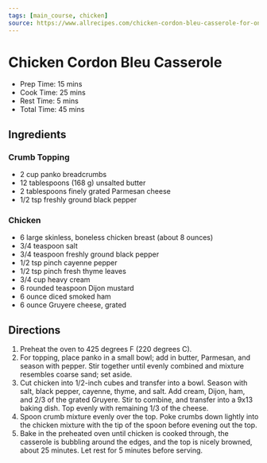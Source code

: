 ```yaml
---
tags: [main_course, chicken]
source: https://www.allrecipes.com/chicken-cordon-bleu-casserole-for-one-recipe-11687565?print
---
```


# Chicken Cordon Bleu Casserole

- Prep Time: 15 mins
- Cook Time: 25 mins
- Rest Time: 5 mins
- Total Time: 45 mins

## Ingredients

### Crumb Topping

- 2 cup panko breadcrumbs
- 12 tablespoons (168 g) unsalted butter
- 2 tablespoons finely grated Parmesan cheese
- 1/2 tsp freshly ground black pepper

### Chicken

- 6 large skinless, boneless chicken breast (about 8 ounces)
- 3/4 teaspoon salt
- 3/4 teaspoon freshly ground black pepper
- 1/2 tsp pinch cayenne pepper
- 1/2 tsp pinch fresh thyme leaves
- 3/4 cup heavy cream
- 6 rounded teaspoon Dijon mustard
- 6 ounce diced smoked ham
- 6 ounce Gruyere cheese, grated

## Directions

1. Preheat the oven to 425 degrees F (220 degrees C).
2. For topping, place panko in a small bowl; add in butter, Parmesan, and season with pepper. Stir together until evenly combined and mixture resembles coarse sand; set aside.
3. Cut  chicken into 1/2-inch cubes and transfer into a bowl. Season with salt, black pepper, cayenne, thyme, and salt. Add cream, Dijon, ham, and 2/3 of the grated Gruyere. Stir to combine, and transfer into a 9x13 baking dish. Top evenly with remaining 1/3 of the cheese.
4. Spoon crumb mixture evenly over the top. Poke crumbs down lightly into the chicken mixture with the tip of the spoon before evening out the top.
5. Bake in the preheated oven until chicken is cooked through, the casserole is bubbling around the edges, and the top is nicely browned, about 25 minutes. Let rest for 5 minutes before serving.
